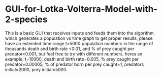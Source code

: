 # GUI-for-Lotka-Volterra-Model-with-2-species
This is a basic GUI that receives inputs and feeds them into the algorithm which generates a population vs time graph
to get proper results, please have an extended time range t>5000
population numbers in the range of thousands
death and birth rate <0.01,
and % of prey caught per predator<0.001,
but feel free to try with different numbers,
heres an example,
t=10000,
death and birth rate=0.005,
% prey caught per predator=0.00005,
% of predator born per prey caught=1,
predators initial=2000,
prey initial=5000.
